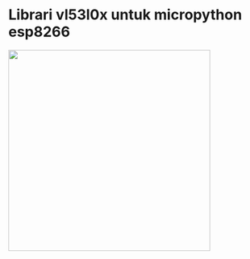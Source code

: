 <p><h1><b>Librari vl53l0x untuk micropython esp8266</b></h1></p>
<img src=https://www.botshop.co.za/wp-content/uploads/2018/07/GY-530-VL53L0X.jpg width=400 height=400>
